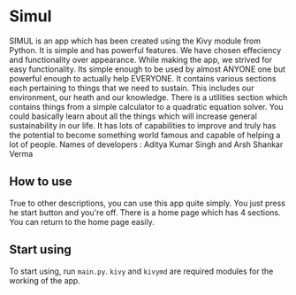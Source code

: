 # Simul
SIMUL is an app which has been created using the Kivy module from Python. It is simple and has powerful features. We have chosen effeciency and functionality over appearance. While making the app, we strived for easy functionality. Its simple enough to be used by almost ANYONE one but powerful enough to actually help EVERYONE.  It contains various sections each pertaining to things that we need to sustain. This includes our environment, our heath and our knowledge. There is a utilities section which contains things from a simple calculator to a quadratic equation solver. You could basically learn about all the things which will increase general sustainability in our life. It has lots of capabilities to improve and truly has the potential to become something world famous and capable of helping a lot of people. Names of developers : Aditya Kumar Singh and Arsh Shankar Verma
## How to use
True to other descriptions, you can use this app quite simply. You just press he start button and you're off. There is a home page which has 4 sections. You can return to the home page easily.
## Start using
To start using, run ```main.py```. ```kivy``` and ```kivymd``` are required modules for the working of the app.
